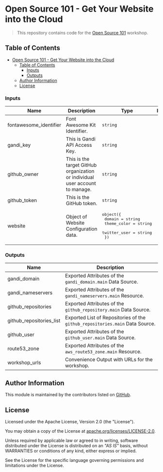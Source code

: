 # Open Source 101 - Get Your Website into the Cloud

> This repository contains code for the [Open Source 101](https://opensource101.com) workshop.

## Table of Contents

<!-- TOC -->
* [Open Source 101 - Get Your Website into the Cloud](#open-source-101---get-your-website-into-the-cloud)
  * [Table of Contents](#table-of-contents)
    * [Inputs](#inputs)
    * [Outputs](#outputs)
  * [Author Information](#author-information)
  * [License](#license)
<!-- TOC -->

<!-- BEGIN_TF_DOCS -->
### Inputs

| Name | Description | Type | Required |
|------|-------------|------|:--------:|
| fontawesome_identifier | Font Awesome Kit Identifier. | `string` | yes |
| gandi_key | This is Gandi API Access Key. | `string` | yes |
| github_owner | This is the target GitHub organization or individual user account to manage. | `string` | yes |
| github_token | This is the GitHub token. | `string` | yes |
| website | Object of Website Configuration data. | <pre>object({<br>    domain       = string<br>    theme_color  = string<br>    twitter_user = string<br>  })</pre> | no |

### Outputs

| Name | Description |
|------|-------------|
| gandi_domain | Exported Attributes of the `gandi_domain.main` Data Source. |
| gandi_nameservers | Exported Attributes of the `gandi_nameservers.main` Resource. |
| github_repositories | Exported Attributes of the `github_repository.main` Data Source. |
| github_repositories_list | Exported List of Repositories of the `github_repositories.main` Data Source. |
| github_user | Exported Attributes of the `github_user.main` Data Source. |
| route53_zone | Exported Attributes of the `aws_route53_zone.main` Resource. |
| workshop_urls | Convenience Output with URLs for the workshop. |
<!-- END_TF_DOCS -->

## Author Information

This module is maintained by the contributors listed on [GitHub](https://github.com/ksatirli/get-your-website-into-the-cloud/graphs/contributors).

## License

Licensed under the Apache License, Version 2.0 (the "License").

You may obtain a copy of the License at [apache.org/licenses/LICENSE-2.0](http://www.apache.org/licenses/LICENSE-2.0).

Unless required by applicable law or agreed to in writing, software distributed under the License is distributed on an _"AS IS"_ basis, without WARRANTIES or conditions of any kind, either express or implied.

See the License for the specific language governing permissions and limitations under the License.
